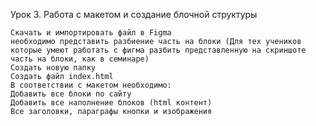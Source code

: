 Урок 3. Работа с макетом и создание блочной структуры

    Скачать и импортировать файл в Figma
    необходимо представить разбиение часть на блоки (Для тех учеников которые умеют работать с фигма разбить представленную на скриншоте часть на блоки, как в семинаре)
    Создать новую папку
    Создать файл index.html
    В соответствии с макетом необходимо:
    Добавить все блоки по сайту
    Добавить все наполнение блоков (html контент)
    Все заголовки, параграфы кнопки и изображения
